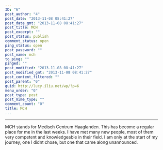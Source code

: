 ```yaml
---
ID: "6"
post_author: "4"
post_date: "2013-11-08 08:41:27"
post_date_gmt: "2013-11-08 08:41:27"
post_title: MCH
post_excerpt: ""
post_status: publish
comment_status: open
ping_status: open
post_password: ""
post_name: mch
to_ping: ""
pinged: ""
post_modified: "2013-11-08 08:41:27"
post_modified_gmt: "2013-11-08 08:41:27"
post_content_filtered: ""
post_parent: "0"
guid: http://lucy.iliu.net/wp/?p=6
menu_order: "0"
post_type: post
post_mime_type: ""
comment_count: "0"
title: MCH
...
```

---

MCH stands for Medisch Centrum Haaglanden. This has become a regular place for me in the last weeks. I have met many new people, most of them very competent and knowledgeable in their field. I am only at the start of my journey, one I didnt chose, but one that came along unannounced.
